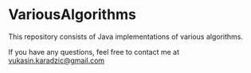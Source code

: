 # VariousAlgorithms

This repository consists of Java implementations of various algorithms.

If you have any questions, feel free to contact me at vukasin.karadzic@gmail.com
